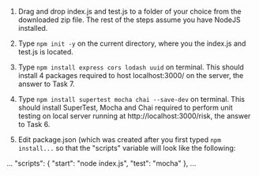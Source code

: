 1. Drag and drop index.js and test.js to a folder of your choice from the downloaded zip file.
The rest of the steps assume you have NodeJS installed.

2. Type
`npm init -y` on the current directory, where you the index.js and test.js is located.

3. Type
`npm install express cors lodash uuid` on terminal.
This should install 4 packages required to host localhost:3000/ on the server, the answer to Task 7.

4. Type 
`npm install supertest mocha chai --save-dev` on terminal.
This should install SuperTest, Mocha and Chai required to perform unit testing on local server running at http://localhost:3000/risk, the answer to Task 6.

5. Edit package.json (which was created after you first typed `npm install...` so that the "scripts" variable
will look like the following:

...
"scripts": {
	"start": "node index.js",
	"test": "mocha"
},
...
